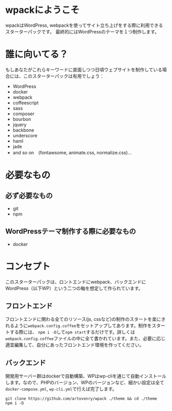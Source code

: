 # wpackにようこそ
wpackはWordPress, webpackを使ってサイト立ち上げをする際に利用できるスターターパックです。
最終的にはWordPressのテーマを１つ制作します。

# 誰に向いてる？
もしあなたがこれらキーワードに直面しつつ日頃ウェブサイトを制作している場合には、このスターターパックは有用でしょう：
- WordPress
- docker
- webpack
- coffeescript
- sass
- composer
- bourbon
- jquery
- backbone
- underscore
- haml
- jade
- and so on　(fontawsome, animate.css, normalize.css)...

# 必要なもの
## 必ず必要なもの
- git
- npm
## WordPressテーマ制作する際に必要なもの
- docker



# コンセプト
このスターターパックは、ロントエンドにwebpack、バックエンドにWordPress（以下WP）という二つの軸を想定して作られています。

## フロントエンド
フロントエンドに関わる全てのリソース(js, cssなど)の制作のスタートを楽にきれるように`webpack.config.coffee`をセットアップしてあります。制作をスタートする際には、 `npm i -D`して`npm start`するだけです。詳しくは`webpack.config.coffee`ファイルの中に全て書かれています。また、必要に応じ適宜編集して、自分にあったフロントエンド環境を作ってください。

## バックエンド
開発用サーバー群はdockerで自動構築、WPはwp-cliを通じて自動インストールします。なので、PHPのバージョン、WPのバージョンなど、細かい設定は全て`docker-compose.yml`, `wp-cli.yml`で行えば完了します。


```
git clone https://github.com/artovenry/wpack ./theme && cd ./theme
npm i -D

```
